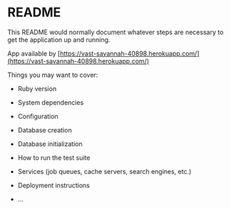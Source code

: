 # README

This README would normally document whatever steps are necessary to get the
application up and running.

App available by  [https://vast-savannah-40898.herokuapp.com/](https://vast-savannah-40898.herokuapp.com/)

Things you may want to cover:

* Ruby version

* System dependencies

* Configuration

* Database creation

* Database initialization

* How to run the test suite

* Services (job queues, cache servers, search engines, etc.)

* Deployment instructions

* ...
